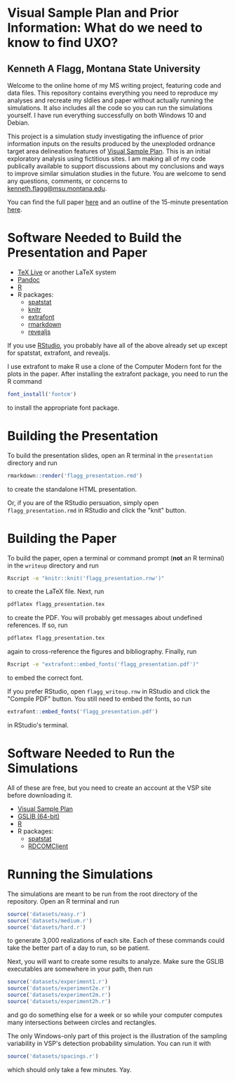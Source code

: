 # Visual Sample Plan and Prior Information: What do we need to know to find UXO?
## Kenneth A Flagg, Montana State University

Welcome to the online home of my MS writing project, featuring code and data files. This repository contains everything you need to reproduce my analyses and recreate my sldies and paper without actually running the simulations. It also includes all the code so you can run the simulations yourself. I have run everything successfully on both Windows 10 and Debian.

This project is a simulation study investigating the influence of prior information inputs on the results produced by the unexploded ordnance target area delineation features of [Visual Sample Plan](http://vsp.pnnl.gov). This is an initial exploratory analysis using fictitious sites. I am making all of my code publically available to support discussions about my conclusions and ways to improve similar simulation studies in the future. You are welcome to send any questions, comments, or concerns to kenneth.flagg@msu.montana.edu.

You can find the full paper [here](writeup/flagg_writeup.pdf) and an outline of the 15-minute presentation [here](presentation/flagg_presentation.md).

# Software Needed to Build the Presentation and Paper

* [TeX Live](https://www.tug.org/texlive/) or another LaTeX system
* [Pandoc](http://www.pandoc.org/)
* [R](http://www.r-project.org)
* R packages:
    * [spatstat](https://cran.r-project.org/web/packages/spatstat/index.html)
    * [knitr](http://www.yihui.name/knitr/)
    * [extrafont](https://cran.r-project.org/web/packages/extrafont/index.html)
    * [rmarkdown](http://rmarkdown.rstudio.com/)
    * [revealjs](https://cran.r-project.org/web/packages/revealjs/index.html)

If you use [RStudio](https://www.rstudio.com/), you probably have all of the above already set up except for spatstat, extrafont, and revealjs.

I use extrafont to make R use a clone of the Computer Modern font for the plots in the paper. After installing the extrafont package, you need to run the R command
```r
font_install('fontcm')
```
to install the appropriate font package.

# Building the Presentation

To build the presentation slides, open an R terminal in the `presentation` directory and run
```r
rmarkdown::render('flagg_presentation.rmd')
```
to create the standalone HTML presentation.

Or, if you are of the RStudio persuation, simply open `flagg_presentation.rmd` in RStudio and click the "knit" button.

# Building the Paper

To build the paper, open a terminal or command prompt (__not__ an R terminal) in the `writeup` directory and run
```bash
Rscript -e "knitr::knit('flagg_presentation.rnw')"
```
to create the LaTeX file. Next, run
```bash
pdflatex flagg_presentation.tex
```
to create the PDF. You will probably get messages about undefined references. If so, run
```bash
pdflatex flagg_presentation.tex
```
again to cross-reference the figures and bibliography. Finally, run
```bash
Rscript -e "extrafont::embed_fonts('flagg_presentation.pdf')"
```
to embed the correct font.

If you prefer RStudio, open `flagg_writeup.rnw` in RStudio and click the "Compile PDF" button. You still need to embed the fonts, so run
```r
extrafont::embed_fonts('flagg_presentation.pdf')
```
in RStudio's terminal.

# Software Needed to Run the Simulations

All of these are free, but you need to create an account at the VSP site before downloading it.

* [Visual Sample Plan](http://vsp.pnnl.gov)
* [GSLIB (64-bit)](http://www.gslib.com)
* [R](http://www.r-project.org)
* R packages:
    * [spatstat](https://cran.r-project.org/web/packages/spatstat/index.html)
    * [RDCOMClient](http://www.omegahat.net/RDCOMClient/)

# Running the Simulations

The simulations are meant to be run from the root directory of the repository. Open an R terminal and run
```r
source('datasets/easy.r')
source('datasets/medium.r')
source('datasets/hard.r')
```
to generate 3,000 realizations of each site. Each of these commands could take the better part of a day to run, so be patient.

Next, you will want to create some results to analyze. Make sure the GSLIB executables are somewhere in your path, then run
```r
source('datasets/experiment1.r')
source('datasets/experiment2e.r')
source('datasets/experiment2m.r')
source('datasets/experiment2h.r')
```
and go do something else for a week or so while your computer computes many intersections between circles and rectangles.

The only Windows-only part of this project is the illustration of the sampling variability in VSP's detection probability simulation. You can run it with
```r
source('datasets/spacings.r')
```
which should only take a few minutes. Yay.
